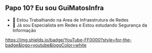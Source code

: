 ## Papo 10? Eu sou GuiMatosInfra


- 🔭 Estou Trabalhando na Area de Infraestrutura de Redes
- 🌱 Já sou Especialista em Redes e Estou estudando Segurança da Informação


https://img.shields.io/badge/YouTube-FF0000?style=for-the-badge&logo=youtube&logoColor=white

